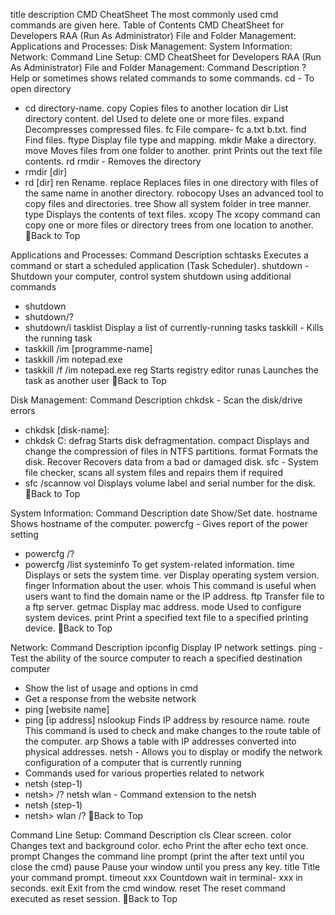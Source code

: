 title	description
CMD CheatSheet
The most commonly used cmd commands are given here.
Table of Contents
CMD CheatSheet for Developers
RAA (Run As Administrator)
File and Folder Management:
Applications and Processes:
Disk Management:
System Information:
Network:
Command Line Setup:
CMD CheatSheet for Developers
RAA (Run As Administrator)
File and Folder Management:
Command	Description
?	Help or sometimes shows related commands to some commands.
cd	- To open directory
- cd directory-name.
copy	Copies files to another location
dir	List directory content.
del	Used to delete one or more files.
expand	Decompresses compressed files.
fc	File compare- fc a.txt b.txt.
find	Find files.
ftype	Display file type and mapping.
mkdir	Make a directory.
move	Moves files from one folder to another.
print	Prints out the text file contents.
rd
rmdir	- Removes the directory
- rmdir [dir]
- rd [dir]
ren	Rename.
replace	Replaces files in one directory with files of the same name in another directory.
robocopy	Uses an advanced tool to copy files and directories.
tree	Show all system folder in tree manner.
type	Displays the contents of text files.
xcopy	The xcopy command can copy one or more files or directory trees from one location to another.
🔼Back to Top

Applications and Processes:
Command	Description
schtasks	Executes a command or start a scheduled application (Task Scheduler).
shutdown	- Shutdown your computer, control system shutdown using additional commands
- shutdown
- shutdown/?
- shutdown/i
tasklist	Display a list of currently-running tasks
taskkill	- Kills the running task
- taskkill /im [programme-name]
- taskkill /im notepad.exe
- taskkill /f /im notepad.exe
reg	Starts registry editor
runas	Launches the task as another user
🔼Back to Top

Disk Management:
Command	Description
chkdsk	- Scan the disk/drive errors
- chkdsk [disk-name]:
- chkdsk C:
defrag	Starts disk defragmentation.
compact	Displays and change the compression of files in NTFS partitions.
format	Formats the disk.
Recover	Recovers data from a bad or damaged disk.
sfc	- System file checker, scans all system files and repairs them if required
- sfc /scannow
vol	Displays volume label and serial number for the disk.
🔼Back to Top

System Information:
Command	Description
date	Show/Set date.
hostname	Shows hostname of the computer.
powercfg	- Gives report of the power setting
- powercfg /?
- powercfg /list
systeminfo	To get system-related information.
time	Displays or sets the system time.
ver	Display operating system version.
finger	Information about the user.
whois	This command is useful when users want to find the domain name or the IP address.
ftp	Transfer file to a ftp server.
getmac	Display mac address.
mode	Used to configure system devices.
print	Print a specified text file to a specified printing device.
🔼Back to Top

Network:
Command	Description
ipconfig	Display IP network settings.
ping	- Test the ability of the source computer to reach a specified destination computer
- Show the list of usage and options in cmd
- Get a response from the website network
- ping [website name]
- ping [ip address]
nslookup	Finds IP address by resource name.
route	This command is used to check and make changes to the route table of the computer.
arp	Shows a table with IP addresses converted into physical addresses.
netsh	- Allows you to display or modify the network configuration of a computer that is currently running
- Commands used for various properties related to network
- netsh (step-1)
- netsh> /?
netsh wlan	- Command extension to the netsh
- netsh (step-1)
- netsh> wlan /?
🔼Back to Top

Command Line Setup:
Command	Description
cls	Clear screen.
color	Changes text and background color.
echo	Print the after echo text once.
prompt	Changes the command line prompt (print the after text until you close the cmd)
pause	Pause your window until you press any key.
title	Title your command prompt.
timeout xxx	Countdown wait in terminal- xxx in seconds.
exit	Exit from the cmd window.
reset	The reset command executed as reset session.
🔼Back to Top
